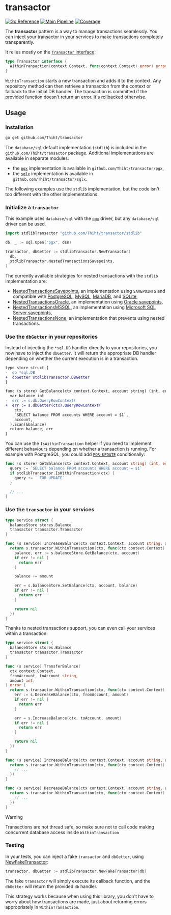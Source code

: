 # transactor

[![Go Reference](https://pkg.go.dev/badge/github.com/Thiht/transactor.svg)](https://pkg.go.dev/github.com/Thiht/transactor) [![Main Pipeline](https://github.com/Thiht/transactor/actions/workflows/main.yml/badge.svg)](https://github.com/Thiht/transactor/actions/workflows/main.yml) [![Coverage](https://codecov.io/github/Thiht/transactor/graph/badge.svg?token=NK6KCBMTR6)](https://codecov.io/github/Thiht/transactor)

The **transactor** pattern is a way to manage transactions seamlessly.
You can inject your transactor in your services to make transactions completely transparently.

It relies mostly on the [`Transactor` interface](./transactor.go):

```go
type Transactor interface {
  WithinTransaction(context.Context, func(context.Context) error) error
}
```

`WithinTransaction` starts a new transaction and adds it to the context. Any repository method can then retrieve a transaction from the context or fallback to the initial DB handler. The transaction is committed if the provided function doesn't return an error. It's rollbacked otherwise.

## Usage

### Installation

```sh
go get github.com/Thiht/transactor
```

The `database/sql` default implementation (`stdlib`) is included in the `github.com/Thiht/transactor` package.
Additional implementations are available in separate modules:

- the [`pgx`](https://github.com/jackc/pgx) implementation is available in `github.com/Thiht/transactor/pgx`,
- the [`sqlx`](https://github.com/jmoiron/sqlx) implementation is available in `github.com/Thiht/transactor/sqlx`.

The following examples use the `stdlib` implementation, but the code isn't too different with the other implementations.

### Initialize a `transactor`

This example uses `database/sql` with the [`pgx`](https://github.com/jackc/pgx) driver, but any `database/sql` driver can be used.

```go
import stdlibTransactor "github.com/Thiht/transactor/stdlib"

db, _ := sql.Open("pgx", dsn)

transactor, dbGetter := stdlibTransactor.NewTransactor(
  db,
  stdlibTransactor.NestedTransactionsSavepoints,
)
```

The currently available strategies for nested transactions with the `stdlib` implementation are:

- [NestedTransactionsSavepoints](./stdlib/nested_transactions_savepoints.go), an implementation using `SAVEPOINTS` and compatible with [PostgreSQL](https://www.postgresql.org/docs/16/sql-savepoint.html), [MySQL](https://dev.mysql.com/doc/refman/8.0/en/savepoint.html), [MariaDB](https://mariadb.com/kb/en/savepoint/), and [SQLite](https://sqlite.org/lang_savepoint.html),
- [NestedTransactionsOracle](./stdlib/nested_transactions_oracle.go), an implementation using [Oracle savepoints](https://docs.oracle.com/en/database/oracle/oracle-database/23/sqlrf/SAVEPOINT.html),
- [NestedTransactionsMSSQL](./stdlib/nested_transactions_mssql.go), an implementation using [Microsoft SQL Server savepoints](https://learn.microsoft.com/en-us/sql/t-sql/language-elements/save-transaction-transact-sql?view=sql-server-ver16),
- [NestedTransactionsNone](./stdlib/nested_transactions_none.go), an implementation that prevents using nested transactions.

### Use the `dbGetter` in your repositories

Instead of injecting the `*sql.DB` handler directly to your repositories, you now have to inject the `dbGetter`. It will return the appropriate DB handler depending on whether the current execution is in a transaction.

```diff
type store struct {
-  db *sql.DB
+  dbGetter stdlibTransactor.DBGetter
}

func (s store) GetBalance(ctx context.Context, account string) (int, error) {
  var balance int
-  err := s.db.QueryRowContext(
+  err := s.dbGetter(ctx).QueryRowContext(
    ctx,
    `SELECT balance FROM accounts WHERE account = $1`,
    account,
  ).Scan(&balance)
  return balance, err
}
```

You can use the `IsWithinTransaction` helper if you need to implement different behaviours depending on whether a transaction is running.
For example with PostgreSQL, you could add [`FOR UPDATE`](https://www.postgresql.org/docs/current/sql-select.html#SQL-FOR-UPDATE-SHARE) conditionally:

```go
func (s store) GetBalance(ctx context.Context, account string) (int, error) {
  query := `SELECT balance FROM accounts WHERE account = $1`
  if stdlibTransactor.IsWithinTransaction(ctx) {
    query += ` FOR UPDATE`
  }

  // ...
}
```

### Use the `transactor` in your services

```go
type service struct {
  balanceStore stores.Balance
  transactor transactor.Transactor
}

func (s service) IncreaseBalance(ctx context.Context, account string, amount int) error {
  return s.transactor.WithinTransaction(ctx, func(ctx context.Context) error {
    balance, err := s.balanceStore.GetBalance(ctx, account)
    if err != nil {
      return err
    }

    balance += amount

    err = s.balanceStore.SetBalance(ctx, account, balance)
    if err != nil {
      return err
    }

    return nil
  })
}
```

Thanks to nested transactions support, you can even call your services within a transaction:

```go
type service struct {
  balanceStore stores.Balance
  transactor transactor.Transactor
}

func (s service) TransferBalance(
  ctx context.Context,
  fromAccount, toAccount string,
  amount int,
) error {
  return s.transactor.WithinTransaction(ctx, func(ctx context.Context) error {
    err := s.DecreaseBalance(ctx, fromAccount, amount)
    if err != nil {
      return err
    }

    err = s.IncreaseBalance(ctx, toAccount, amount)
    if err != nil {
      return err
    }

    return nil
  })
}

func (s service) IncreaseBalance(ctx context.Context, account string, amount int) error {
  return s.transactor.WithinTransaction(ctx, func(ctx context.Context) error {
    // ...
  })
}

func (s service) DecreaseBalance(ctx context.Context, account string, amount int) error {
  return s.transactor.WithinTransaction(ctx, func(ctx context.Context) error {
    // ...
  })
}
```

> [!WARNING]
> Transactions are not thread safe, so make sure not to call code making concurrent database access inside `WithinTransaction`

### Testing

In your tests, you can inject a fake `transactor` and `dbGetter`, using [NewFakeTransactor](./stdlib/fake_transactor.go):

```go
transactor, dbGetter := stdlibTransactor.NewFakeTransactor(db)
```

The fake `transactor` will simply execute its callback function, and the `dbGetter` will return the provided `db` handler.

This strategy works because when using this library, you don't have to worry about how transactions are made, just about returning errors appropriately in `WithinTransaction`.
